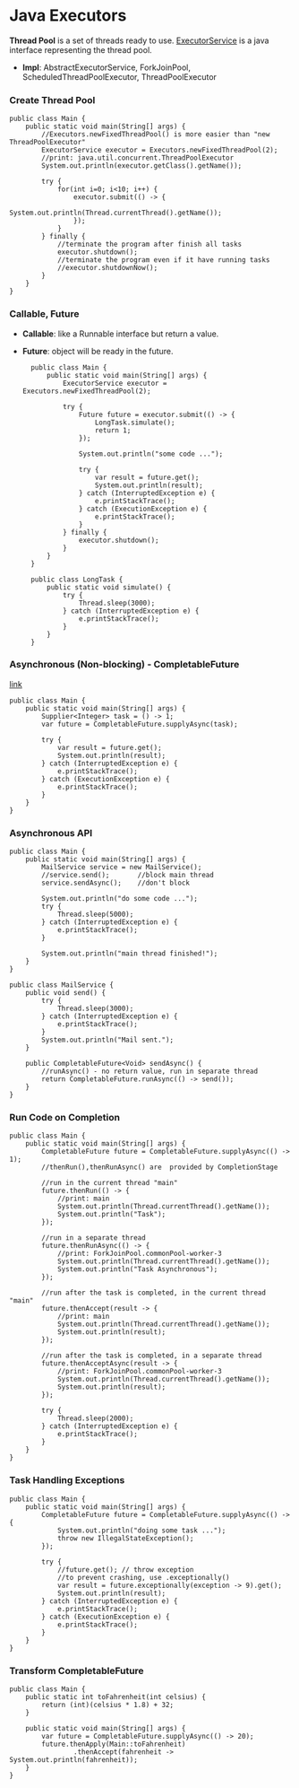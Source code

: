 # Java Executors
**Thread Pool** is a set of threads ready to use.
[ExecutorService](https://docs.oracle.com/javase/7/docs/api/java/util/concurrent/ExecutorService.html) is a java interface representing the thread pool.
  * **Impl**: AbstractExecutorService, ForkJoinPool, ScheduledThreadPoolExecutor, ThreadPoolExecutor

### Create Thread Pool

    public class Main {
        public static void main(String[] args) {
            //Executors.newFixedThreadPool() is more easier than "new ThreadPoolExecutor"
            ExecutorService executor = Executors.newFixedThreadPool(2);
            //print: java.util.concurrent.ThreadPoolExecutor
            System.out.println(executor.getClass().getName());

            try {
                for(int i=0; i<10; i++) {
                    executor.submit(() -> {
                        System.out.println(Thread.currentThread().getName());
                    });
                }
            } finally {
                //terminate the program after finish all tasks
                executor.shutdown();
                //terminate the program even if it have running tasks
                //executor.shutdownNow();
            }
        }
    }
    
### Callable, Future
* **Callable**: like a Runnable interface but return a value.
* **Future**: object will be ready in the future.

        public class Main {
            public static void main(String[] args) {
                ExecutorService executor = Executors.newFixedThreadPool(2);

                try {
                    Future future = executor.submit(() -> {
                        LongTask.simulate();
                        return 1;
                    });

                    System.out.println("some code ...");

                    try {
                        var result = future.get();
                        System.out.println(result);
                    } catch (InterruptedException e) {
                        e.printStackTrace();
                    } catch (ExecutionException e) {
                        e.printStackTrace();
                    }
                } finally {
                    executor.shutdown();
                }
            }
        }

        public class LongTask {
            public static void simulate() {
                try {
                    Thread.sleep(3000);
                } catch (InterruptedException e) {
                    e.printStackTrace();
                }
            }
        }
        
### Asynchronous (Non-blocking) - CompletableFuture
[link](https://docs.oracle.com/javase/8/docs/api/java/util/concurrent/CompletableFuture.html)

    public class Main {
        public static void main(String[] args) {
            Supplier<Integer> task = () -> 1;
            var future = CompletableFuture.supplyAsync(task);

            try {
                var result = future.get();
                System.out.println(result);
            } catch (InterruptedException e) {
                e.printStackTrace();
            } catch (ExecutionException e) {
                e.printStackTrace();
            }
        }
    }
    
### Asynchronous API

    public class Main {
        public static void main(String[] args) {
            MailService service = new MailService();
            //service.send();       //block main thread
            service.sendAsync();    //don't block

            System.out.println("do some code ...");
            try {
                Thread.sleep(5000);
            } catch (InterruptedException e) {
                e.printStackTrace();
            }

            System.out.println("main thread finished!");
        }
    }

    public class MailService {
        public void send() {
            try {
                Thread.sleep(3000);
            } catch (InterruptedException e) {
                e.printStackTrace();
            }
            System.out.println("Mail sent.");
        }

        public CompletableFuture<Void> sendAsync() {
            //runAsync() - no return value, run in separate thread
            return CompletableFuture.runAsync(() -> send());
        }
    }

### Run Code on Completion

    public class Main {
        public static void main(String[] args) {
            CompletableFuture future = CompletableFuture.supplyAsync(() -> 1);
            //thenRun(),thenRunAsync() are  provided by CompletionStage

            //run in the current thread "main"
            future.thenRun(() -> {
                //print: main
                System.out.println(Thread.currentThread().getName());
                System.out.println("Task");
            });

            //run in a separate thread
            future.thenRunAsync(() -> {
                //print: ForkJoinPool.commonPool-worker-3
                System.out.println(Thread.currentThread().getName());
                System.out.println("Task Asynchronous");
            });

            //run after the task is completed, in the current thread "main"
            future.thenAccept(result -> {
                //print: main
                System.out.println(Thread.currentThread().getName());
                System.out.println(result);
            });

            //run after the task is completed, in a separate thread
            future.thenAcceptAsync(result -> {
                //print: ForkJoinPool.commonPool-worker-3
                System.out.println(Thread.currentThread().getName());
                System.out.println(result);
            });

            try {
                Thread.sleep(2000);
            } catch (InterruptedException e) {
                e.printStackTrace();
            }
        }
    }
    
### Task Handling Exceptions

    public class Main {
        public static void main(String[] args) {
            CompletableFuture future = CompletableFuture.supplyAsync(() -> {
                System.out.println("doing some task ...");
                throw new IllegalStateException();
            });

            try {
                //future.get(); // throw exception
                //to prevent crashing, use .exceptionally()
                var result = future.exceptionally(exception -> 9).get();
                System.out.println(result);
            } catch (InterruptedException e) {
                e.printStackTrace();
            } catch (ExecutionException e) {
                e.printStackTrace();
            }
        }
    }
    
### Transform CompletableFuture

    public class Main {
        public static int toFahrenheit(int celsius) {
            return (int)(celsius * 1.8) + 32;
        }

        public static void main(String[] args) {
            var future = CompletableFuture.supplyAsync(() -> 20);
            future.thenApply(Main::toFahrenheit)
                    .thenAccept(fahrenheit -> System.out.println(fahrenheit));
        }
    }
